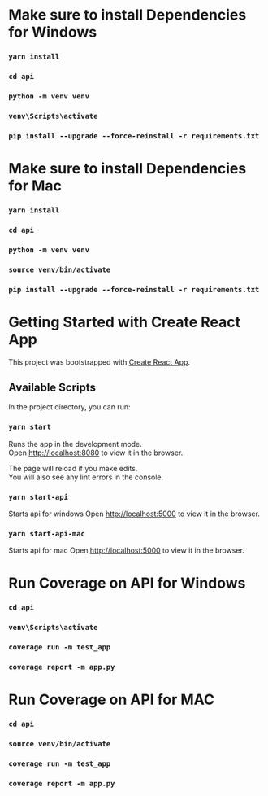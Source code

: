 # Make sure to install Dependencies for Windows
### `yarn install`
### `cd api`
### `python -m venv venv`
### `venv\Scripts\activate`
### `pip install --upgrade --force-reinstall -r requirements.txt`

# Make sure to install Dependencies for Mac
### `yarn install`
### `cd api`
### `python -m venv venv`
### `source venv/bin/activate`
### `pip install --upgrade --force-reinstall -r requirements.txt`

# Getting Started with Create React App

This project was bootstrapped with [Create React App](https://github.com/facebook/create-react-app).

## Available Scripts

In the project directory, you can run:

### `yarn start`

Runs the app in the development mode.\
Open [http://localhost:8080](http://localhost:8080) to view it in the browser.

The page will reload if you make edits.\
You will also see any lint errors in the console.

### `yarn start-api`

Starts api for windows
Open [http://localhost:5000](http://localhost:5000) to view it in the browser.

### `yarn start-api-mac`

Starts api for mac
Open [http://localhost:5000](http://localhost:5000) to view it in the browser.

# Run Coverage on API for Windows

### `cd api`
### `venv\Scripts\activate`
### `coverage run -m test_app`
### `coverage report -m app.py`

# Run Coverage on API for MAC

### `cd api`
### `source venv/bin/activate`
### `coverage run -m test_app`
### `coverage report -m app.py`


